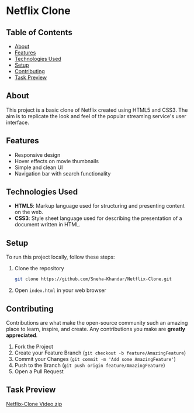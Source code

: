 
# Netflix Clone

## Table of Contents
- [About](#about)
- [Features](#features)
- [Technologies Used](#technologies-used)
- [Setup](#setup)
- [Contributing](#contributing)
- [Task Preview](#task-preview)


## About
This project is a basic clone of Netflix created using HTML5 and CSS3. The aim is to replicate the look and feel of the popular streaming service's user interface.

## Features
- Responsive design
- Hover effects on movie thumbnails
- Simple and clean UI
- Navigation bar with search functionality

## Technologies Used
- **HTML5**: Markup language used for structuring and presenting content on the web.
- **CSS3**: Style sheet language used for describing the presentation of a document written in HTML.

## Setup
To run this project locally, follow these steps:

1. Clone the repository
   ```sh
   git clone https://github.com/Sneha-Khandar/Netflix-Clone.git
   ```
2. Open `index.html` in your web browser

## Contributing
Contributions are what make the open-source community such an amazing place to learn, inspire, and create. Any contributions you make are **greatly appreciated**.

1. Fork the Project
2. Create your Feature Branch (`git checkout -b feature/AmazingFeature`)
3. Commit your Changes (`git commit -m 'Add some AmazingFeature'`)
4. Push to the Branch (`git push origin feature/AmazingFeature`)
5. Open a Pull Request

## Task Preview
[Netflix-Clone Video.zip](https://github.com/user-attachments/files/15585202/Netflix-Clone.Video.zip)

